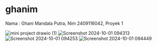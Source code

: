 # ghanim
Nama : Ghani Mandala Putra, Nim 2409116042, Proyek 1

![mini project  drawio (1)](https://github.com/user-attachments/assets/bc49676b-2bab-4e77-8981-a937173e151b)
![Screenshot 2024-10-01 094313](https://github.com/user-attachments/assets/c8f8e56d-7bba-4ee4-b95d-c31f970af584)
![Screenshot 2024-10-01 094253](https://github.com/user-attachments/assets/7dd630ce-4719-403b-b13d-77d87d254ae0)
![Screenshot 2024-10-01 094449](https://github.com/user-attachments/assets/ca99e296-a85e-408e-b25c-946d7b04e2e8)



